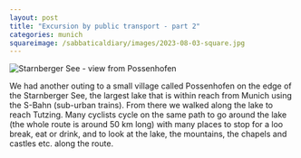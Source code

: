 ```yaml
---
layout: post
title: "Excursion by public transport - part 2"
categories: munich
squareimage: /sabbaticaldiary/images/2023-08-03-square.jpg
---
```

<img src="/sabbaticaldiary/images/2023-08-03.jpg" alt="Starnberger See - view from Possenhofen" class="center">

We had another outing to a small village called Possenhofen on the edge of the Starnberger See, the largest lake that is within reach from Munich using the S-Bahn (sub-urban trains). From there we walked along the lake to reach Tutzing. Many cyclists cycle on the same path to go around the lake (the whole route is around 50 km long) with many places to stop for a loo break, eat or drink, and to look at the lake, the mountains, the chapels and castles etc. along the route.